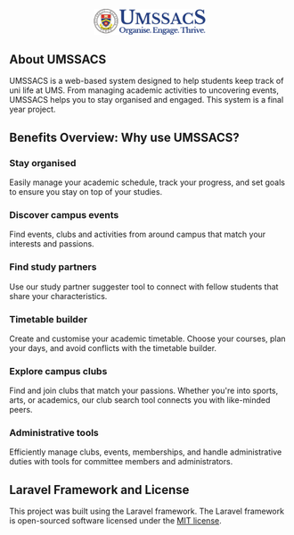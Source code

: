 <p align="center"><a href="#" target="_blank"><img src="https://github.com/ccy7701/UMSSAC_SYSTEM/blob/main/public/images/UMSSACS_LOGO_FINAL.png" width="200" alt="UMSSACS Logo"></a></p>

## About UMSSACS

UMSSACS is a web-based system designed to help students keep track of uni life at UMS. From managing academic activities to uncovering events, UMSSACS helps you to stay organised and engaged. This system is a final year project.

## Benefits Overview: Why use UMSSACS?

### Stay organised

Easily manage your academic schedule, track your progress, and set goals to ensure you stay on top of your studies.

### Discover campus events

Find events, clubs and activities from around campus that match your interests and passions.

### Find study partners

Use our study partner suggester tool to connect with fellow students that share your characteristics.

### Timetable builder

Create and customise your academic timetable. Choose your courses, plan your days, and avoid conflicts with the timetable builder.

### Explore campus clubs

Find and join clubs that match your passions. Whether you're into sports, arts, or academics, our club search tool connects you with like-minded peers.

### Administrative tools

Efficiently manage clubs, events, memberships, and handle administrative duties with tools for committee members and administrators.

## Laravel Framework and License

This project was built using the Laravel framework. The Laravel framework is open-sourced software licensed under the [MIT license](https://opensource.org/licenses/MIT).
